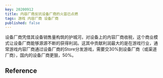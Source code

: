```yaml
---
key: 20200912
title: 内容厂商反抗设备厂商的火苗已点燃
tags: 游戏 内容厂商 设备厂商
published: false
---
```


设备厂商凭借其设备销售量构筑的护城河，对设备上的内容厂商收税，这个商业模式让设备厂商能够源源不断的获得利润。这其中贡献利润最大的是在游戏行业，通常游戏内容厂商通过设备厂商的Store分发游戏，需要交30%到设备厂商（或渠道厂商），国内的设备厂商更狠，50%。

## Reference
